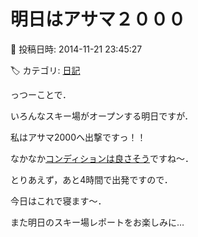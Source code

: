 # 明日はアサマ２０００

📅 投稿日時: 2014-11-21 23:45:27

🏷️ カテゴリ: [日記](cc4b5682fb7b8b144980957a978653fb0.md)

っつーことで．





いろんなスキー場がオープンする明日ですが．


私はアサマ2000へ出撃ですっ！！





なかなか[コンディションは良さそう](https://www.facebook.com/asama2000park/photos/pcb.1002894866402621/1002890409736400/?type=1&theater)ですね～．





とりあえず，あと4時間で出発ですので．


今日はこれで寝ます～．





また明日のスキー場レポートをお楽しみに…
